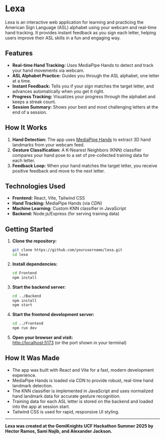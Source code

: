 # Lexa

Lexa is an interactive web application for learning and practicing the American Sign Language (ASL) alphabet using your webcam and real-time hand tracking. It provides instant feedback as you sign each letter, helping users improve their ASL skills in a fun and engaging way.

## Features

- **Real-time Hand Tracking:** Uses MediaPipe Hands to detect and track your hand movements via webcam.
- **ASL Alphabet Practice:** Guides you through the ASL alphabet, one letter at a time.
- **Instant Feedback:** Tells you if your sign matches the target letter, and advances automatically when you get it right.
- **Progress Tracking:** Visualizes your progress through the alphabet and keeps a streak count.
- **Session Summary:** Shows your best and most challenging letters at the end of a session.

## How It Works

1. **Hand Detection:** The app uses [MediaPipe Hands](https://google.github.io/mediapipe/solutions/hands.html) to extract 3D hand landmarks from your webcam feed.
2. **Gesture Classification:** A K-Nearest Neighbors (KNN) classifier compares your hand pose to a set of pre-collected training data for each letter.
3. **Feedback Loop:** When your hand matches the target letter, you receive positive feedback and move to the next letter.

## Technologies Used

- **Frontend:** React, Vite, Tailwind CSS
- **Hand Tracking:** MediaPipe Hands (via CDN)
- **Machine Learning:** Custom KNN classifier in JavaScript
- **Backend:** Node.js/Express (for serving training data)

## Getting Started

1. **Clone the repository:**
   ```sh
   git clone https://github.com/yourusername/lexa.git
   cd lexa
   ```

2. **Install dependencies:**
   ```sh
   cd Frontend
   npm install
   ```

3. **Start the backend server:**
   ```sh
   cd ../Backend
   npm install
   npm start
   ```

4. **Start the frontend development server:**
   ```sh
   cd ../Frontend
   npm run dev
   ```

5. **Open your browser and visit:**  
   [http://localhost:5173](http://localhost:5173) (or the port shown in your terminal)

## How It Was Made

- The app was built with React and Vite for a fast, modern development experience.
- MediaPipe Hands is loaded via CDN to provide robust, real-time hand landmark detection.
- The KNN classifier is implemented in JavaScript and uses normalized hand landmark data for accurate gesture recognition.
- Training data for each ASL letter is stored on the backend and loaded into the app at session start.
- Tailwind CSS is used for rapid, responsive UI styling.

---

**Lexa was created at the GemiKnights UCF Hackathon Summer 2025 by Hector Ramos, Sami Najib, and Alexander Jackson.**


